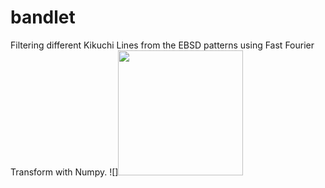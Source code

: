 # bandlet
Filtering different Kikuchi Lines from the EBSD patterns using Fast Fourier Transform with Numpy.
![]<img src="https://media.giphy.com/media/uxx279b2PxRZ9lbYV3/giphy.gif" width="200">
